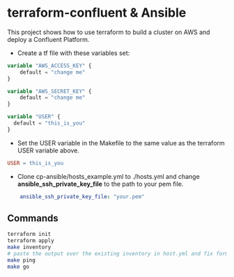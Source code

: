 # terraform-confluent & Ansible

This project shows how to use terraform to build a cluster on AWS and deploy a Confluent Platform.

* Create a tf file with these variables set:

```terraform
variable "AWS_ACCESS_KEY" {
    default = "change me"
}

variable "AWS_SECRET_KEY" {
    default = "change me"
}

variable "USER" {
  default = "this_is_you"
}

```

* Set the USER variable in the Makefile to the same value as the terraform USER variable above.

```Makefile
USER = this_is_you

```

* Clone cp-ansible/hosts_example.yml to ./hosts.yml and change **ansible_ssh_private_key_file** to the path to your pem file.

```yml
    ansible_ssh_private_key_file: "your.pem"
```

## Commands

```bash
terraform init
terraform apply
make inventory
# paste the output over the existing inventory in host.yml and fix formatting
make ping
make go
```

